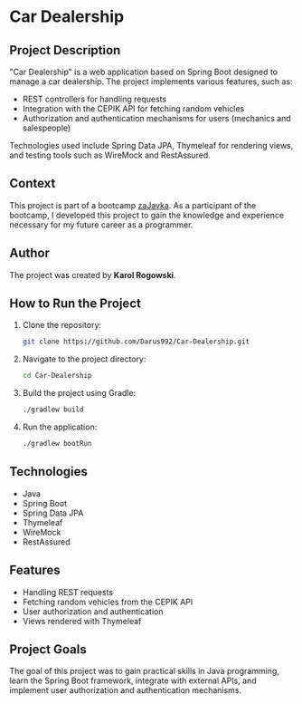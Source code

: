 # Car Dealership

## Project Description

"Car Dealership" is a web application based on Spring Boot designed to manage a car dealership. The project implements various features, such as:
- REST controllers for handling requests
- Integration with the CEPIK API for fetching random vehicles
- Authorization and authentication mechanisms for users (mechanics and salespeople)

Technologies used include Spring Data JPA, Thymeleaf for rendering views, and testing tools such as WireMock and RestAssured.

## Context

This project is part of a bootcamp [zaJavka](https://www.zajavka.pl/). As a participant of the bootcamp, I developed this project to gain the knowledge and experience necessary for my future career as a programmer.

## Author

The project was created by __Karol Rogowski__.

## How to Run the Project

1. Clone the repository:
   ```bash
   git clone https://github.com/Darus992/Car-Dealership.git
   ```
2. Navigate to the project directory:
   ```bash
   cd Car-Dealership
   ```
3. Build the project using Gradle:
   ```bash
   ./gradlew build
   ```
4. Run the application:
   ```bash
   ./gradlew bootRun
   ```
   
## Technologies

- Java
- Spring Boot
- Spring Data JPA
- Thymeleaf
- WireMock
- RestAssured

## Features
- Handling REST requests
- Fetching random vehicles from the CEPIK API
- User authorization and authentication
- Views rendered with Thymeleaf

## Project Goals

The goal of this project was to gain practical skills in Java programming, learn the Spring Boot framework, integrate with external APIs, and implement user authorization and authentication mechanisms.
